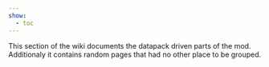 ```yaml
---
show:
  - toc
---
```


This section of the wiki documents the datapack driven parts of the mod.
Additionaly it contains random pages that had no other place to be grouped.